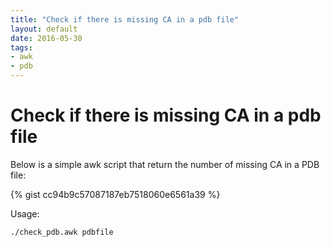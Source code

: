```yaml
---
title: "Check if there is missing CA in a pdb file"
layout: default
date: 2016-05-30
tags:
- awk
- pdb
---
```


# Check if there is missing CA in a pdb file

Below is a simple awk script that return the number of missing CA in a PDB file:

{% gist cc94b9c57087187eb7518060e6561a39 %}

Usage:

    ./check_pdb.awk pdbfile
